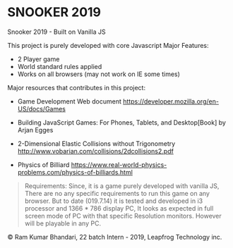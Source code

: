 # SNOOKER 2019
Snooker 2019 - Built on Vanilla JS

This project is purely developed with core Javascript
Major Features:
* 2 Player game 
* World standard rules applied
* Works on all browsers (may not work on IE some times)

Major resources that contributes in this project:
  * Game Development Web document
    https://developer.mozilla.org/en-US/docs/Games
    
  * Building JavaScript Games: For Phones, Tablets, and Desktop[Book] by Arjan Egges
  
  * 2-Dimensional Elastic Collisions without Trigonometry 
    http://www.vobarian.com/collisions/2dcollisions2.pdf
    
  * Physics of Billiard
    https://www.real-world-physics-problems.com/physics-of-billiards.html
    
>Requirements:
>Since, it is a game purely developed with vanilla JS, There are no any specific requirements to run this game on any browser. But
>to date (019.7.14) it is tested and developed in i3 processor and 1366 * 786 display PC, It looks as expected in full screen mode
>of PC with that specific Resolution monitors. However will be playable in any PC.

:copyright: Ram Kumar Bhandari, 22 batch Intern - 2019, Leapfrog Technology inc. 
